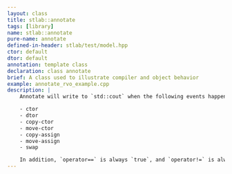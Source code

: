 ```yaml
---
layout: class
title: stlab::annotate
tags: [library]
name: stlab::annotate
pure-name: annotate
defined-in-header: stlab/test/model.hpp
ctor: default
dtor: default
annotation: template class
declaration: class annotate
brief: A class used to illustrate compiler and object behavior
example: annotate_rvo_example.cpp
description: |
    Annotate will write to `std::cout` when the following events happen to an instance:

    - ctor
    - dtor
    - copy-ctor
    - move-ctor
    - copy-assign
    - move-assign
    - swap

    In addition, `operator==` is always `true`, and `operator!=` is always `false`.
---
```

